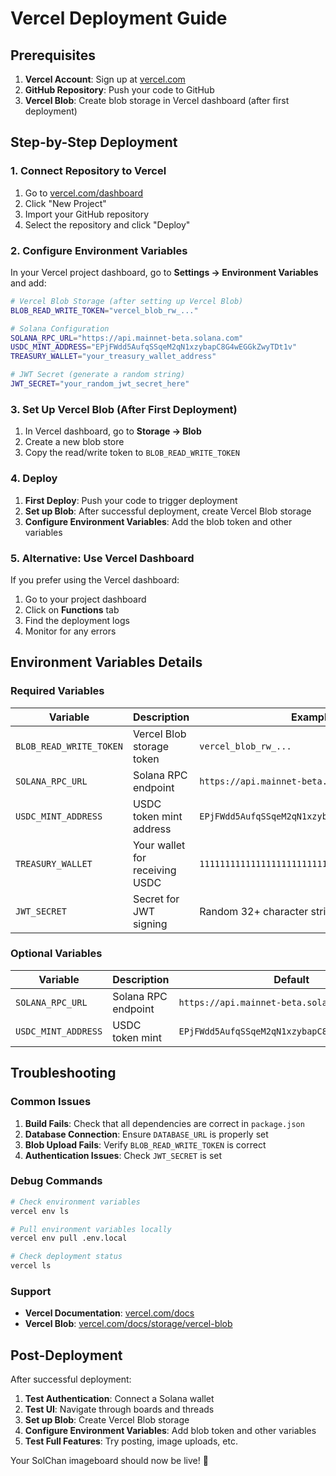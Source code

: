 # Vercel Deployment Guide

## Prerequisites

1. **Vercel Account**: Sign up at [vercel.com](https://vercel.com)
2. **GitHub Repository**: Push your code to GitHub
3. **Vercel Blob**: Create blob storage in Vercel dashboard (after first deployment)

## Step-by-Step Deployment

### 1. Connect Repository to Vercel

1. Go to [vercel.com/dashboard](https://vercel.com/dashboard)
2. Click "New Project"
3. Import your GitHub repository
4. Select the repository and click "Deploy"

### 2. Configure Environment Variables

In your Vercel project dashboard, go to **Settings → Environment Variables** and add:

```bash
# Vercel Blob Storage (after setting up Vercel Blob)
BLOB_READ_WRITE_TOKEN="vercel_blob_rw_..."

# Solana Configuration
SOLANA_RPC_URL="https://api.mainnet-beta.solana.com"
USDC_MINT_ADDRESS="EPjFWdd5AufqSSqeM2qN1xzybapC8G4wEGGkZwyTDt1v"
TREASURY_WALLET="your_treasury_wallet_address"

# JWT Secret (generate a random string)
JWT_SECRET="your_random_jwt_secret_here"
```

### 3. Set Up Vercel Blob (After First Deployment)

1. In Vercel dashboard, go to **Storage → Blob**
2. Create a new blob store
3. Copy the read/write token to `BLOB_READ_WRITE_TOKEN`

### 4. Deploy

1. **First Deploy**: Push your code to trigger deployment
2. **Set up Blob**: After successful deployment, create Vercel Blob storage
3. **Configure Environment Variables**: Add the blob token and other variables

### 5. Alternative: Use Vercel Dashboard

If you prefer using the Vercel dashboard:

1. Go to your project dashboard
2. Click on **Functions** tab
3. Find the deployment logs
4. Monitor for any errors

## Environment Variables Details

### Required Variables

| Variable | Description | Example |
|----------|-------------|---------|
| `BLOB_READ_WRITE_TOKEN` | Vercel Blob storage token | `vercel_blob_rw_...` |
| `SOLANA_RPC_URL` | Solana RPC endpoint | `https://api.mainnet-beta.solana.com` |
| `USDC_MINT_ADDRESS` | USDC token mint address | `EPjFWdd5AufqSSqeM2qN1xzybapC8G4wEGGkZwyTDt1v` |
| `TREASURY_WALLET` | Your wallet for receiving USDC | `11111111111111111111111111111112` |
| `JWT_SECRET` | Secret for JWT signing | Random 32+ character string |

### Optional Variables

| Variable | Description | Default |
|----------|-------------|---------|
| `SOLANA_RPC_URL` | Solana RPC endpoint | `https://api.mainnet-beta.solana.com` |
| `USDC_MINT_ADDRESS` | USDC token mint | `EPjFWdd5AufqSSqeM2qN1xzybapC8G4wEGGkZwyTDt1v` |

## Troubleshooting

### Common Issues

1. **Build Fails**: Check that all dependencies are correct in `package.json`
2. **Database Connection**: Ensure `DATABASE_URL` is properly set
3. **Blob Upload Fails**: Verify `BLOB_READ_WRITE_TOKEN` is correct
4. **Authentication Issues**: Check `JWT_SECRET` is set

### Debug Commands

```bash
# Check environment variables
vercel env ls

# Pull environment variables locally
vercel env pull .env.local

# Check deployment status
vercel ls
```

### Support

- **Vercel Documentation**: [vercel.com/docs](https://vercel.com/docs)
- **Vercel Blob**: [vercel.com/docs/storage/vercel-blob](https://vercel.com/docs/storage/vercel-blob)

## Post-Deployment

After successful deployment:

1. **Test Authentication**: Connect a Solana wallet
2. **Test UI**: Navigate through boards and threads
3. **Set up Blob**: Create Vercel Blob storage
4. **Configure Environment Variables**: Add blob token and other variables
5. **Test Full Features**: Try posting, image uploads, etc.

Your SolChan imageboard should now be live! 🚀
